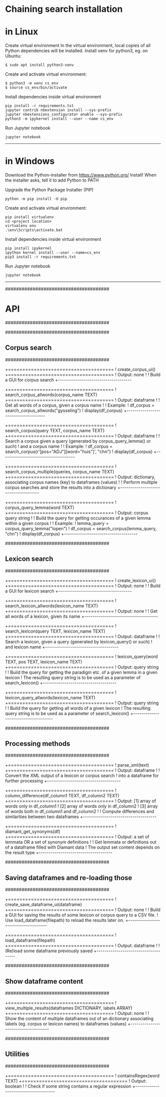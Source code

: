 # Chaining search installation

# in Linux

Create virtual environment
In the virtual environment, local copies of all Python dependencies will be installed. 
Install venv for python3, eg. on Ubuntu:
```
$ sudo apt install python3-venv
```

Create and activate virtual environment:
```
$ python3 -m venv cs_env
$ source cs_env/bin/activate
```

Install dependencies inside virtual environment
```
pip install -r requirements.txt
jupyter contrib nbextension install --sys-prefix
jupyter nbextensions_configurator enable --sys-prefix
python3 -m ipykernel install --user --name cs_env
```

Run Jupyter notebook
```
jupyter notebook
```

-----------------------------------------------

# in Windows

Download the Python-installer from https://www.python.org/
Install!
When the installer asks, tell it to add Python to PATH

Upgrade the Python Package Installer (PIP)
```
python -m pip install -U pip
```

Create and activate virtual environment:
```
pip install virtualenv
cd <project location>
virtualenv env
.\env\Scripts\activate.bat
```

Install dependencies inside virtual environment
```
pip install ipykernel
ipython kernel install --user --name=cs_env
pip3 install -r requirements.txt
```

Run Jupyter notebook
```
jupyter notebook
```


-----------------------------------------------
######################################
# API
######################################

######################################
## Corpus search
######################################

+=====================================
! create_corpus_ui()
+=====================================
! Output: none
!
! Build a GUI for corpus search
+-------------------------------------

+=====================================
! search_corpus_allwords(corpus_name TEXT)
+=====================================
! Output: dataframe
!
! Get all words of a corpus, given a corpus name
!
! Example:
! df_corpus = search_corpus_allwords("gysseling")
! display(df_corpus)
+-------------------------------------

+=====================================
! search_corpus(query TEXT, corpus_name TEXT)
+=====================================
! Output: dataframe
!
! Search a corpus given a query  (generated by corpus_query_lemma() or such)
! and a corpus name
!
! Example:
! df_corpus = search_corpus(r'[pos="ADJ"][word="huis"]', "chn")
! display(df_corpus)
+-------------------------------------

+=====================================
! search_corpus_multiple(queries, corpus_name TEXT)
+=====================================
! Output: dictionary, associating corpus names (key) to dataframes (values)
!
! Perform multiple corpus searches and store the results into a dictionary
+-------------------------------------

+=====================================
! corpus_query_lemma(word TEXT)
+=====================================
! Output: corpus query string
!
! Build the query for getting occurances of a given lemma within a given corpus
!
! Example:
! lemma_query = corpus_query_lemma("lopen")
! df_corpus = search_corpus(lemma_query, "chn")
! display(df_corpus)
+-------------------------------------


######################################
## Lexicon search
######################################

+=====================================
! create_lexicon_ui()
+=====================================
! Output: none
!
! Build a GUI for lexicon search
+-------------------------------------

+=====================================
! search_lexicon_allwords(lexicon_name TEXT)
+=====================================
! Output: none
!
! Get all words of a lexicon, given its name
+-------------------------------------

+=====================================
! search_lexicon(query TEXT, lexicon_name TEXT)
+=====================================
! Output: dataframe
!
! Search a lexicon, given a query (generated by lexicon_query() or such)
! and lexicon name
+-------------------------------------

+=====================================
! lexicon_query(word TEXT, pos TEXT, lexicon_name TEXT)
+=====================================
! Output: query string
!
! Build the query for getting the paradigm etc. of a given lemma in a given lexicon
! The resulting query string is to be used as a parameter of search_lexicon() 
+-------------------------------------

+=====================================
! lexicon_query_allwords(lexicon_name TEXT)
+=====================================
! Output: query string
!
! Build the query for getting all words of a given lexicon
! The resulting query string is to be used as a parameter of search_lexicon() 
+-------------------------------------



######################################
## Processing methods
######################################

+=====================================
! parse_xml(text)
+=====================================
! Output: dataframe
!
! Convert the XML output of a lexicon or corpus search
! into a dataframe for further processing
+-------------------------------------

+=====================================
! column_difference(df_column1 TEXT, df_column2 TEXT)
+=====================================
! Output: 	[1] array of words only in df_column1
! 			[2] array of words only in df_column2
! 			[3] array of words both in df_column1 and df_column2
!
! Compute differences and similarities between two dataframes
+-------------------------------------

+=====================================
! diamant_get_synonyms(df)
+=====================================
! Output: a set of lemmata OR a set of synonym definitions
!
! Get lemmata or definitions out of a dataframe filled with Diamant data
! The output set content depends on the result type
+-------------------------------------



######################################
## Saving dataframes and re-loading those
###################################### 

+=====================================
! create_save_dataframe_ui(dataframe)
+=====================================
! Output: none
!
! Build a GUI for saving the results of some lexicon or corpus query to a CSV file.
! Use load_dataframe(filepath) to reload the results later on.
+-------------------------------------

+=====================================
! load_dataframe(filepath)
+=====================================
! Output: dataframe
!
! (Re)load some dataframe previously saved
+-------------------------------------


######################################
## Show dataframe content
######################################

+=====================================
! view_multiple_results(dataframes DICTIONARY, labels ARRAY)
+=====================================
! Output: none
!
! Show the content of multiple dataframes out of an dictionary associating labels (eg. corpus or lexicon names) to dataframes (values)
+-------------------------------------



######################################
## Utilities
######################################

+=====================================
! containsRegex(word TEXT)
+=====================================
! Output: boolean
!
! Check if some string contains a regular expression
+-------------------------------------



